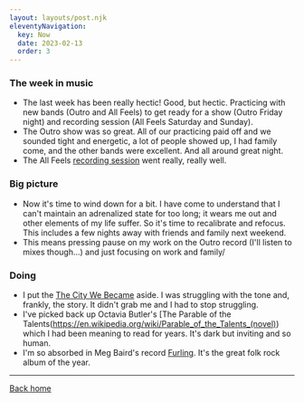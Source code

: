 ```yaml
---
layout: layouts/post.njk
eleventyNavigation:
  key: Now
  date: 2023-02-13
  order: 3
---
```


### The week in music

- The last week has been really hectic! Good, but hectic. Practicing with new bands (Outro and All Feels) to get ready for a show (Outro Friday night) and recording session (All Feels Saturday and Sunday).
- The Outro show was so great. All of our practicing paid off and we sounded tight and energetic, a lot of people showed up, I had family come, and the other bands were excellent. And all around great night.
- The All Feels [recording session](/allfeels) went really, really well.

### Big picture

- Now it's time to wind down for a bit. I have come to understand that I can't maintain an adrenalized state for too long; it wears me out and other elements of my life suffer. So it's time to recalibrate and refocus. This includes a few nights away with friends and family next weekend.
- This means pressing pause on my work on the Outro record (I'll listen to mixes though...) and just focusing on work and family/

### Doing

- I put the [The City We Became](https://en.wikipedia.org/wiki/The_City_We_Became) aside. I was struggling with the tone and, frankly, the story. It didn't grab me and I had to stop struggling.
- I've picked back up Octavia Butler's [The Parable of the Talents(https://en.wikipedia.org/wiki/Parable_of_the_Talents_(novel)) which I had been meaning to read for years. It's dark but inviting and so human.
- I'm so absorbed in Meg Baird's record [Furling](https://megbaird.bandcamp.com/album/furling). It's the great folk rock album of the year.



---

[Back home](https://levjoy.com)
